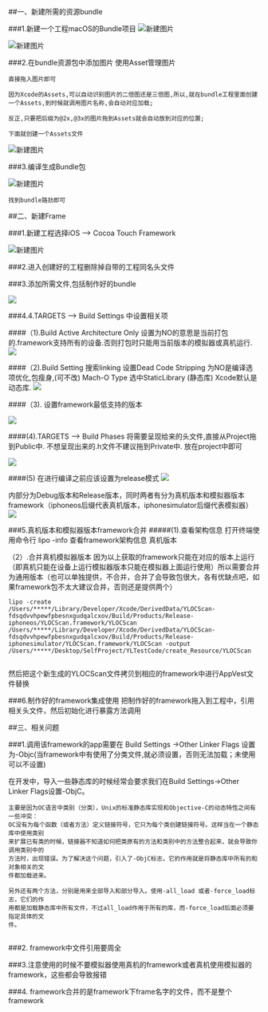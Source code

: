 ##一、新建所需的资源bundle

###1.新建一个工程macOS的Bundle项目
![新建图片](/Users/wangliugen/Desktop/SelfProject/OC-Swift_summary/图片资源/新建bunlde1.png)

![新建图片](/Users/wangliugen/Desktop/SelfProject/OC-Swift_summary/图片资源/新建bunldle2.png)

###2.在bundle资源包中添加图片
使用Asset管理图片

```
直接拖入图片即可

因为Xcode的Assets,可以自动识别图片的二倍图还是三倍图,所以,就在bundle工程里面创建一个Assets,到时候就调用图片名称,会自动对应加载;

反正,只要把后缀为@2x,@3x的图片拖到Assets就会自动放到对应的位置;

下面就创建一个Assets文件

```


![新建图片](/Users/wangliugen/Desktop/SelfProject/OC-Swift_summary/图片资源/bunldeAsset.png)


###3.编译生成Bundle包


![新建图片](/Users/wangliugen/Desktop/SelfProject/OC-Swift_summary/图片资源/生成bundle.png)


```
找到bundle路劲即可
```

##二、新建Frame

###1.新建工程选择iOS —> Cocoa Touch Framework

![新建图片](/Users/wangliugen/Desktop/SelfProject/OC-Swift_summary/图片资源/新建frame.jpg)


###2.进入创建好的工程删除掉自带的工程同名头文件


###3.添加所需文件,包括制作好的bundle

![](/Users/wangliugen/Desktop/SelfProject/OC-Swift_summary/图片资源/frame添加资源文件.png)

###4.4.TARGETS —> Build Settings 中设置相关项

####（1).Build Active Architecture Only 设置为NO的意思是当前打包的.framework支持所有的设备.否则打包时只能用当前版本的模拟器或真机运行.
![](/Users/wangliugen/Desktop/SelfProject/OC-Swift_summary/图片资源/bundle设置1.jpg)

####（2).Build Setting 搜索linking 设置Dead Code Stripping 为NO是编译选项优化,包瘦身,(可不改) Mach-O Type 选中StaticLibrary (静态库) Xcode默认是动态库.
![](/Users/wangliugen/Desktop/SelfProject/OC-Swift_summary/图片资源/bundle设置12.jpg)

####（3). 设置framework最低支持的版本

![](/Users/wangliugen/Desktop/SelfProject/OC-Swift_summary/图片资源/bundle设置3.jpg)

####(4).TARGETS —> Build Phases
将需要呈现给来的头文件,直接从Project拖到Public中. 不想呈现出来的.h文件不建议拖到Private中. 放在project中即可

![](/Users/wangliugen/Desktop/SelfProject/OC-Swift_summary/图片资源/bundle设置4.png)

####(5) 在进行编译之前应该设置为release模式
![](/Users/wangliugen/Desktop/SelfProject/OC-Swift_summary/图片资源/bundle设置5.jpg)


内部分为Debug版本和Release版本，同时两者有分为真机版本和模拟器版本framework（iphoneos后缀代表真机版本，iphonesimulator后缀代表模拟器）
![](/Users/wangliugen/Desktop/SelfProject/OC-Swift_summary/图片资源/bundle设置6.png)

###5.真机版本和模拟器版本framework合并
#####(1).查看架构信息
打开终端使用命令行 lipo -info 查看framework架构信息
真机版本

（2）.合并真机模拟器版本
因为以上获取的framework只能在对应的版本上运行（即真机只能在设备上运行模拟器版本只能在模拟器上面运行使用）所以需要合并为通用版本（也可以单独提供，不合并，合并了会导致包很大，各有优缺点吧，如果framework包不太大建议合并，否则还是提供两个）


```
lipo -create /Users/*****/Library/Developer/Xcode/DerivedData/YLOCScan-fdsqdvvhpewfpbesnxgudqalcxov/Build/Products/Release-iphoneos/YLOCScan.framework/YLOCScan /Users/*****/Library/Developer/Xcode/DerivedData/YLOCScan-fdsqdvvhpewfpbesnxgudqalcxov/Build/Products/Release-iphonesimulator/YLOCScan.framework/YLOCScan -output /Users/*****/Desktop/SelfProject/YLTestCode/create_Resource/YLOCScan


```

然后把这个新生成的YLOCScan文件拷贝到相应的framework中进行AppVest文件替换



###6.制作好的framework集成使用
把制作好的framework拖入到工程中，引用相关头文件，然后初始化进行暴露方法调用



##三、相关问题


###1.调用该framework的app需要在 Build Settings ->Other Linker Flags 设置为-Objc(当framework中有使用了分类文件,就必须设置，否则无法加载；未使用可以不设置)

在开发中，导入一些静态库的时候经常会要求我们在Build Settings->Other Linker Flags设置-ObjC。


```
主要是因为OC语言中类别（分类），Unix的标准静态库实现和Objective-C的动态特性之间有一些冲突：
OC没有为每个函数（或者方法）定义链接符号，它只为每个类创建链接符号。这样当在一个静态库中使用类别
来扩展已有类的时候，链接器不知道如何把类原有的方法和类别中的方法整合起来，就会导致你调用类别中的
方法时，出现错误。为了解决这个问题，引入了-ObjC标志，它的作用就是将静态库中所有的和对象相关的文
件都加载进来。

另外还有两个方法，分别是用来全部导入和部分导入。使用-all_load 或者-force_load标志，它们的作
用都是加载静态库中所有文件，不过all_load作用于所有的库，而-force_load后面必须要指定具体的文
件。


```



###2. framework中文件引用要周全


###3.注意使用的时候不要模拟器使用真机的framework或者真机使用模拟器的framework，这些都会导致报错

###4. framework合并的是framework下frame名字的文件，而不是整个framework